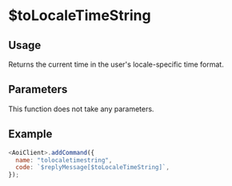 # $toLocaleTimeString

## Usage

Returns the current time in the user's locale-specific time format.

## Parameters

This function does not take any parameters.

## Example

```javascript
<AoiClient>.addCommand({
  name: "tolocaletimestring",
  code: `$replyMessage[$toLocaleTimeString]`,
});
```